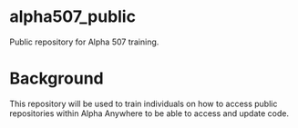 # alpha507_public
Public repository for Alpha 507 training.

# Background
This repository will be used to train individuals on how to access public repositories
within Alpha Anywhere to be able to access and update code.
